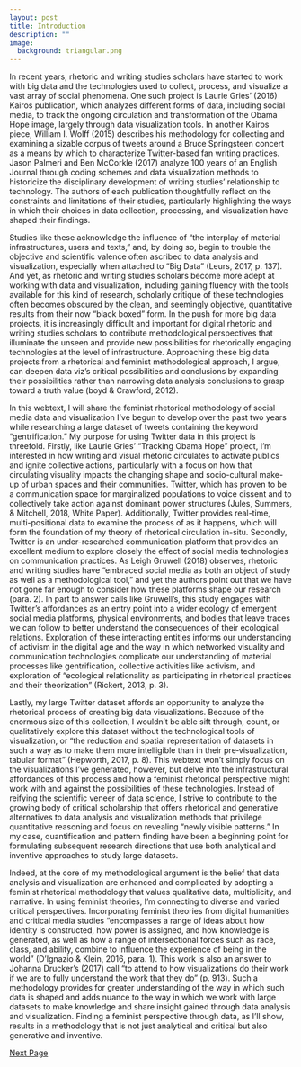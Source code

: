 ```yaml
---
layout: post
title: Introduction
description: ""
image:
  background: triangular.png
---
```


In recent years, rhetoric and writing studies scholars have started to work with big data and the technologies used to collect, process, and visualize a vast array of social phenomena. One such project is Laurie Gries’ (2016) Kairos publication, which analyzes different forms of data, including social media, to track the ongoing circulation and transformation of the Obama Hope image, largely through data visualization tools. In another Kairos piece, William I. Wolff (2015) describes his methodology for collecting and examining a sizable corpus of tweets around a Bruce Springsteen concert as a means by which to characterize Twitter-based fan writing practices. Jason Palmeri and Ben McCorkle (2017) analyze 100 years of an English Journal through coding schemes and data visualization methods to historicize the disciplinary development of writing studies’ relationship to technology. The authors of each publication thoughtfully reflect on the constraints and limitations of their studies, particularly highlighting the ways in which their choices in data collection, processing, and visualization have shaped their findings. 

Studies like these acknowledge the influence of “the interplay of material infrastructures, users and texts,” and, by doing so, begin to trouble the objective and scientific valence often ascribed to data analysis and visualization, especially when attached to “Big Data” (Leurs, 2017, p. 137). And yet, as rhetoric and writing studies scholars become more adept at working with data and visualization, including gaining fluency with the tools available for this kind of research, scholarly critique of these technologies often becomes obscured by the clean, and seemingly objective, quantitative results from their now “black boxed” form. In the push for more big data projects, it is increasingly difficult and important for digital rhetoric and writing studies scholars to contribute methodological perspectives that illuminate the unseen and provide new possibilities for rhetorically engaging technologies at the level of infrastructure. Approaching these big data projects from a rhetorical and feminist methodological approach, I argue, can deepen data viz’s critical possibilities and conclusions by expanding their possibilities rather than narrowing data analysis conclusions to grasp toward a truth value (boyd & Crawford, 2012).

In this webtext, I will share the feminist rhetorical methodology of social media data and visualization I’ve begun to develop over the past two years while researching a large dataset of tweets containing the keyword “gentrification.” My purpose for using Twitter data in this project is threefold. Firstly, like Laurie Gries’ “Tracking Obama Hope” project, I’m interested in how writing and visual rhetoric circulates to activate publics and ignite collective actions, particularly with a focus on how that circulating visuality impacts the changing shape and socio-cultural make-up of urban spaces and their communities. Twitter, which has proven to be a communication space for marginalized populations to voice dissent and to collectively take action against dominant power structures (Jules, Summers, & Mitchell, 2018, White Paper). Additionally, Twitter provides real-time, multi-positional data to examine the process of as it happens, which will form the foundation of my theory of rhetorical circulation in-situ. Secondly, Twitter is an under-researched communication platform that provides an excellent medium to explore closely the effect of social media technologies on communication practices. As Leigh Gruwell (2018) observes, rhetoric and writing studies have “embraced social media as both an object of study as well as a methodological tool,” and yet the authors point out that we have not gone far enough to consider how these platforms shape our research (para. 2). In part to answer calls like Gruwell’s, this study engages with Twitter’s affordances as an entry point into a wider ecology of emergent social media platforms, physical environments, and bodies that leave traces we can follow to better understand the consequences of their ecological relations. Exploration of these interacting entities informs our understanding of activism in the digital age and the way in which networked visuality and communication technologies complicate our understanding of material processes like gentrification, collective activities like activism, and exploration of “ecological relationality as participating in rhetorical practices and their theorization” (Rickert, 2013, p. 3).  

Lastly, my large Twitter dataset affords an opportunity to analyze the rhetorical process of creating big data visualizations. Because of the enormous size of this collection, I wouldn’t be able sift through, count, or qualitatively explore this dataset without the technological tools of visualization, or “the reduction and spatial representation of datasets in such a way as to make them more intelligible than in their pre‐visualization, tabular format” (Hepworth, 2017, p. 8). This webtext won’t simply focus on the visualizations I’ve generated, however, but delve into the infrastructural affordances of this process and how a feminist rhetorical perspective might work with and against the possibilities of these technologies. Instead of reifying the scientific veneer of data science, I strive to contribute to the growing body of critical scholarship that offers rhetorical and generative alternatives to data analysis and visualization methods that privilege quantitative reasoning and focus on revealing “newly visible patterns.” In my case, quantification and pattern finding have been a beginning point for formulating subsequent research directions that use both analytical and inventive approaches to study large datasets.

Indeed, at the core of my methodological argument is the belief that data analysis and visualization are enhanced and complicated by adopting a feminist rhetorical methodology that values qualitative data, multiplicity, and narrative. In using feminist theories, I’m connecting to diverse and varied critical perspectives. Incorporating feminist theories from digital humanities and critical media studies “encompasses a range of ideas about how identity is constructed, how power is assigned, and how knowledge is generated, as well as how a range of intersectional forces such as race, class, and ability, combine to influence the experience of being in the world” (D’Ignazio & Klein, 2016, para. 1). This work is also an answer to Johanna Drucker’s (2017) call “to attend to how visualizations do their work if we are to fully understand the work that they do” (p. 913). Such a methodology provides for greater understanding of the way in which such data is shaped and adds nuance to the way in which we work with large datasets to make knowledge and share insight gained through data analysis and visualization. Finding a feminist perspective through data, as I’ll show, results in a methodology that is not just analytical and critical but also generative and inventive.

<div class="next-container">
	<a class="next-page" href="{{ site.url }}/feminist-critiques/">Next Page</a>
</div>	

